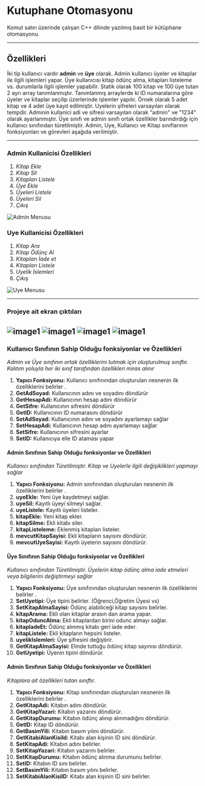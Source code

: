 # Kutuphane Otomasyonu
Komut satırı üzerinde çalışan C++ dilinde yazılmış basit bir kütüphane otomasyonu.

-----
## Özellikleri

İki tip kullanıcı vardır **admin** ve **üye** olarak. Admin kullanıcı üyeler ve kitaplar ile ilgili işlemleri yapar. Üye kullanıcısı kitap ödünç alma, kitapları listeleme vs. durumlarla ilgili işlemler yapabilir. Statik olarak 100 kitap ve 100 üye tutan 2 ayrı array tanımlanmıştır. Tanımlanmış arraylerde ki ID numaralarına göre üyeler ve kitaplar seçilip üzerlerinde işlemler yapılır. Örnek olarak 5 adet kitap ve 4 adet üye kayıt edilmiştir. Uyelerin şifreleri varsayılan olarak tempdir. Adminin kullanici adi ve sifresi varsayılan olarak "admin" ve "1234" olarak ayarlanmıştır. Üye sınıfı ve admin sınıfı ortak özellikler barındırdığı için kullanıcı sınıfından türetilmiştir. 
Admin, Uye, Kullanıcı ve Kitap sınıflarının fonksiyonları ve görevleri aşağıda verilmiştir.

-----------
### Admin Kullanicisi Özellikleri
1. *Kitap Ekle*
2. *Kitap Sil*
3. *Kitapları Listele*
4. *Üye Ekle*
5. *Üyeleri Listele*
6. *Üyeleri Sil*
7. *Çıkış*

![Admin Menusu](img\AdminHomaPage.png)

### Uye Kullanicisi Özellikleri
1. *Kitap Ara*
2. *Kitap Ödünç Al*
3. *Kitapları İade et*
4. *Kitapları Listele*
5. *Uyelik İslemleri*
6. *Çıkış*

![Uye Menusu](img\User1.png)

------------------
### Projeye ait ekran çıktıları
![image1](img\Login.png)
![image1](img\User2.png)
![image1](img\Admin1.png)
![image1](img\Admin2.png)
------------------

### Kullanıcı Sınıfının Sahip Olduğu fonksiyonlar ve Özellikleri
*Admin ve Üye sınıfının ortak özelliklerini tutmak için oluşturulmuş sınıftır. Kalıtım yoluyla her iki sınıf tarafından özellikleri miras alınır*

1. **Yapıcı Fonksiyonu:** Kullanıcı sınıfınından oluşturulan nesnenin ilk özelliklerini belirler .
2. **GetAdSoyad:** Kullanıcının adını ve soyadını döndürür
3. **GetHesapAdi:**  Kullanıcının hesap adını döndürür
4. **GetSifre:** Kullanıcının sifresini döndürür
5. **GetID:** Kullanıcının ID numarasını döndürür
6. **SetAdSoyad:** Kullanıcının adını ve soyadını ayarlamayı sağlar
7. **SetHesapAdi:** Kullanıcının hesap adını ayarlamayı sağlar
8. **SetSifre:** Kullanıcının sifresini ayarlar
9. **SetID:** Kullanıcıya elle ID ataması yapar

#### Admin Sınıfının Sahip Olduğu fonksiyonlar ve Özellikleri

*Kullanıcı sınıfından Türetilmiştir. Kitap ve Uyelerle ilgili değişiklikleri yapmayı sağlar*

1. **Yapıcı Fonksiyonu:** Admin sınıfınından oluşturulan nesnenin ilk özelliklerini belirler .
2. **uyeEkle:** Yeni üye kaydetmeyi sağlar.
3. **uyeSil:**  Kayıtlı üyeyi silmeyi sağlar.
4. **uyeListele:** Kayıtlı üyeleri listeler.
5. **kitapEkle:** Yeni kitap ekler.
6. **kitapSilme:** Ekli kitabı siler.
7. **kitapListeleme:** Eklenmiş kitapları listeler.
8. **mevcutKitapSayisi:** Ekli kitapların sayısını döndürür.
9. **mevcutUyeSayisi:** Kayıtlı üyelerin sayısını döndürür.

#### Üye Sınıfının Sahip Olduğu fonksiyonlar ve Özellikleri
*Kullanıcı sınıfından Türetilmiştir. Üyelerin kitap ödünç alma iade etmeleri veya bilgilerini değiştirmeyi sağlar*

1. **Yapıcı Fonksiyonu:** Üye sınıfınından oluşturulan nesnenin ilk özelliklerini belirler .
2. **SetUyetipi:** Üye tipini belirler. (Öğrenci,Öğretim Üyesi vs)
3. **SetKitapAlmaSayisi:**  Ödünç alabiliceği kitap sayısını belirler.
4. **kitapArama:** Ekli olan kitaplar arasın dan arama yapar.
5. **kitapOduncAlma:** Ekli kitaplardan birini odunc almayı sağlar.
6. **kitapIadeEt:** Ödünç alınmış kitabı geri iade eder.
7. **kitapListele:** Ekli kitapların hepsini listeler.
8. **uyelikIslemleri:** Üye şifresini değiştirir.
9. **GetKitapAlmaSayisi:** Elinde tuttuğu ödünç kitap sayınısı döndürür.
10. **GetUyetipi:** Üyenin tipini döndürür.

#### Admin Sınıfının Sahip Olduğu fonksiyonlar ve Özellikleri

*Kitaplara ait özellikleri tutan sınıftır.*

1. **Yapıcı Fonksiyonu:** Kitap sınıfınından oluşturulan nesnenin ilk özelliklerini belirler .
2. **GetKitapAdi:** Kitabın adını döndürür.
3. **GetKitapYazari:**  Kitabın yazarını döndürür.
4. **GetKitapDurumu:** Kitabın ödünç alınıp alınmadığını döndürür.
5. **GetID:** Kitap ID döndürür.
6. **GetBasimYili:** Kitabın basım yılını döndürür.
7. **GetKitabiAlanKisiId:** Kitabı alan kişinin ID sini döndürür.
8. **SetKitapAdi:** Kitabın adını belirler.
9. **SetKitapYazari:** Kitabın yazarını belirler.
10. **SetKitapDurumu:** Kitabın ödünç alınma durumunu belirler.
11. **SetID:** Kitabın ID sını belirler.
12. **SetBasimYili:** Kitabın basım yılını belirler.
13. **SetKitabiAlanKisiID:** Kitabı alan kişinin ID sini belirler.
